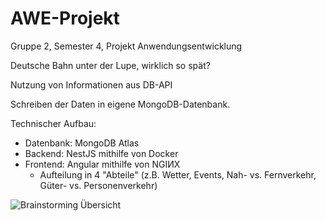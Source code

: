 # AWE-Projekt
Gruppe 2, Semester 4, Projekt Anwendungsentwicklung

Deutsche Bahn unter der Lupe, wirklich so spät?

Nutzung von Informationen aus DB-API

Schreiben der Daten in eigene MongoDB-Datenbank.

Technischer Aufbau:
- Datenbank: MongoDB Atlas
- Backend: NestJS mithilfe von Docker
- Frontend: Angular mithilfe von NGIИX
  - Aufteilung in 4 "Abteile" (z.B. Wetter, Events, Nah- vs. Fernverkehr, Güter- vs. Personenverkehr)


![Brainstorming Übersicht](https://user-images.githubusercontent.com/50337362/164915864-19244a85-5bbf-4c5e-89ba-85b82b40b0f5.jpg)
